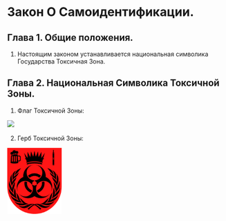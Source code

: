 # Закон О Самоидентификации.

## Глава 1. Общие положения.

1. Настоящим законом устанавливается национальная символика Государства Токсичная Зона.

## Глава 2. Национальная Символика Токсичной Зоны.

1. Флаг Токсичной Зоны: 

<img src="../Прочее/флаг_тз.png" width=50%/>

2. Герб Токсичной Зоны:

<img src="../Прочее/герб_тз.png" width=25%/>
